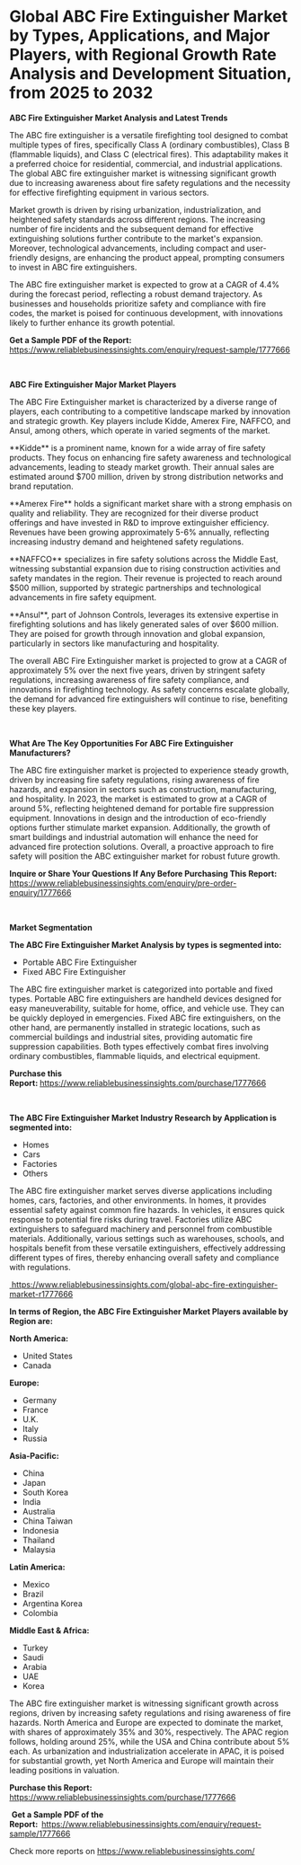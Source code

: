 <p><h1>Global ABC Fire Extinguisher Market by Types, Applications, and Major Players, with Regional Growth Rate Analysis and Development Situation, from 2025 to 2032</h1></p><p><strong>ABC Fire Extinguisher Market Analysis and Latest Trends</strong></p>
<p><p>The ABC fire extinguisher is a versatile firefighting tool designed to combat multiple types of fires, specifically Class A (ordinary combustibles), Class B (flammable liquids), and Class C (electrical fires). This adaptability makes it a preferred choice for residential, commercial, and industrial applications. The global ABC fire extinguisher market is witnessing significant growth due to increasing awareness about fire safety regulations and the necessity for effective firefighting equipment in various sectors.</p><p>Market growth is driven by rising urbanization, industrialization, and heightened safety standards across different regions. The increasing number of fire incidents and the subsequent demand for effective extinguishing solutions further contribute to the market's expansion. Moreover, technological advancements, including compact and user-friendly designs, are enhancing the product appeal, prompting consumers to invest in ABC fire extinguishers. </p><p>The ABC fire extinguisher market is expected to grow at a CAGR of 4.4% during the forecast period, reflecting a robust demand trajectory. As businesses and households prioritize safety and compliance with fire codes, the market is poised for continuous development, with innovations likely to further enhance its growth potential.</p></p>
<p><strong>Get a Sample PDF of the Report:&nbsp;</strong> <a href="https://www.reliablebusinessinsights.com/enquiry/request-sample/1777666?utm_campaign=3499&utm_medium=2&utm_source=Github&utm_content=ia&utm_term=04042025&utm_id=abc-fire-extinguisher">https://www.reliablebusinessinsights.com/enquiry/request-sample/1777666</a></p>
<p>&nbsp;</p>
<p><strong>ABC Fire Extinguisher Major Market Players</strong></p>
<p><p>The ABC Fire Extinguisher market is characterized by a diverse range of players, each contributing to a competitive landscape marked by innovation and strategic growth. Key players include Kidde, Amerex Fire, NAFFCO, and Ansul, among others, which operate in varied segments of the market.</p><p>**Kidde** is a prominent name, known for a wide array of fire safety products. They focus on enhancing fire safety awareness and technological advancements, leading to steady market growth. Their annual sales are estimated around $700 million, driven by strong distribution networks and brand reputation.</p><p>**Amerex Fire** holds a significant market share with a strong emphasis on quality and reliability. They are recognized for their diverse product offerings and have invested in R&D to improve extinguisher efficiency. Revenues have been growing approximately 5-6% annually, reflecting increasing industry demand and heightened safety regulations.</p><p>**NAFFCO** specializes in fire safety solutions across the Middle East, witnessing substantial expansion due to rising construction activities and safety mandates in the region. Their revenue is projected to reach around $500 million, supported by strategic partnerships and technological advancements in fire safety equipment.</p><p>**Ansul**, part of Johnson Controls, leverages its extensive expertise in firefighting solutions and has likely generated sales of over $600 million. They are poised for growth through innovation and global expansion, particularly in sectors like manufacturing and hospitality.</p><p>The overall ABC Fire Extinguisher market is projected to grow at a CAGR of approximately 5% over the next five years, driven by stringent safety regulations, increasing awareness of fire safety compliance, and innovations in firefighting technology. As safety concerns escalate globally, the demand for advanced fire extinguishers will continue to rise, benefiting these key players.</p></p>
<p>&nbsp;</p>
<p><strong>What Are The Key Opportunities For ABC Fire Extinguisher Manufacturers?</strong></p>
<p><p>The ABC fire extinguisher market is projected to experience steady growth, driven by increasing fire safety regulations, rising awareness of fire hazards, and expansion in sectors such as construction, manufacturing, and hospitality. In 2023, the market is estimated to grow at a CAGR of around 5%, reflecting heightened demand for portable fire suppression equipment. Innovations in design and the introduction of eco-friendly options further stimulate market expansion. Additionally, the growth of smart buildings and industrial automation will enhance the need for advanced fire protection solutions. Overall, a proactive approach to fire safety will position the ABC extinguisher market for robust future growth.</p></p>
<p><strong>Inquire or Share Your Questions If Any Before Purchasing This Report:</strong> <a href="https://www.reliablebusinessinsights.com/enquiry/pre-order-enquiry/1777666?utm_campaign=3499&utm_medium=2&utm_source=Github&utm_content=ia&utm_term=04042025&utm_id=abc-fire-extinguisher">https://www.reliablebusinessinsights.com/enquiry/pre-order-enquiry/1777666</a></p>
<p>&nbsp;</p>
<p><strong>Market Segmentation</strong></p>
<p><strong>The ABC Fire Extinguisher Market Analysis by types is segmented into:</strong></p>
<p><ul><li>Portable ABC Fire Extinguisher</li><li>Fixed ABC Fire Extinguisher</li></ul></p>
<p><p>The ABC fire extinguisher market is categorized into portable and fixed types. Portable ABC fire extinguishers are handheld devices designed for easy maneuverability, suitable for home, office, and vehicle use. They can be quickly deployed in emergencies. Fixed ABC fire extinguishers, on the other hand, are permanently installed in strategic locations, such as commercial buildings and industrial sites, providing automatic fire suppression capabilities. Both types effectively combat fires involving ordinary combustibles, flammable liquids, and electrical equipment.</p></p>
<p><strong>Purchase this Report:&nbsp;</strong><a href="https://www.reliablebusinessinsights.com/purchase/1777666?utm_campaign=3499&utm_medium=2&utm_source=Github&utm_content=ia&utm_term=04042025&utm_id=abc-fire-extinguisher">https://www.reliablebusinessinsights.com/purchase/1777666</a></p>
<p>&nbsp;</p>
<p><strong>The ABC Fire Extinguisher Market Industry Research by Application is segmented into:</strong></p>
<p><ul><li>Homes</li><li>Cars</li><li>Factories</li><li>Others</li></ul></p>
<p><p>The ABC fire extinguisher market serves diverse applications including homes, cars, factories, and other environments. In homes, it provides essential safety against common fire hazards. In vehicles, it ensures quick response to potential fire risks during travel. Factories utilize ABC extinguishers to safeguard machinery and personnel from combustible materials. Additionally, various settings such as warehouses, schools, and hospitals benefit from these versatile extinguishers, effectively addressing different types of fires, thereby enhancing overall safety and compliance with regulations.</p></p>
<p><a href="https://www.reliablebusinessinsights.com/global-abc-fire-extinguisher-market-r1777666?utm_campaign=3499&utm_medium=2&utm_source=Github&utm_content=ia&utm_term=04042025&utm_id=abc-fire-extinguisher">&nbsp;https://www.reliablebusinessinsights.com/global-abc-fire-extinguisher-market-r1777666</a></p>
<p><strong>In terms of Region, the ABC Fire Extinguisher Market Players available by Region are:</strong></p>
<p>
    <p> <strong> North America: </strong>
        <ul>
            <li>United States</li>
            <li>Canada</li>
        </ul>
        </p> 
    <p> <strong> Europe: </strong>
        <ul>
            <li>Germany</li>
            <li>France</li>
            <li>U.K.</li>
            <li>Italy</li>
            <li>Russia</li>
        </ul>
        </p> 
    <p> <strong> Asia-Pacific: </strong>
        <ul>
            <li>China</li>
            <li>Japan</li>
            <li>South Korea</li>
            <li>India</li>
            <li>Australia</li>
            <li>China Taiwan</li>
            <li>Indonesia</li>
            <li>Thailand</li>
            <li>Malaysia</li>
        </ul>
        </p> 
    <p> <strong> Latin America: </strong>
        <ul>
            <li>Mexico</li>
            <li>Brazil</li>
            <li>Argentina Korea</li>
            <li>Colombia</li>
        </ul>
        </p> 
    <p> <strong> Middle East & Africa: </strong>
        <ul>
            <li>Turkey</li>
            <li>Saudi</li>
            <li>Arabia</li>
            <li>UAE</li>
            <li>Korea</li>
        </ul>
    </p>
    </p>
<p><p>The ABC fire extinguisher market is witnessing significant growth across regions, driven by increasing safety regulations and rising awareness of fire hazards. North America and Europe are expected to dominate the market, with shares of approximately 35% and 30%, respectively. The APAC region follows, holding around 25%, while the USA and China contribute about 5% each. As urbanization and industrialization accelerate in APAC, it is poised for substantial growth, yet North America and Europe will maintain their leading positions in valuation.</p></p>
<p><strong>Purchase this Report: </strong><a href="https://www.reliablebusinessinsights.com/purchase/1777666?utm_campaign=3499&utm_medium=2&utm_source=Github&utm_content=ia&utm_term=04042025&utm_id=abc-fire-extinguisher">https://www.reliablebusinessinsights.com/purchase/1777666</a></p>
<p>&nbsp;<strong>Get a Sample PDF of the Report:&nbsp;&nbsp;</strong><a href="https://www.reliablebusinessinsights.com/enquiry/request-sample/1777666?utm_campaign=3499&utm_medium=2&utm_source=Github&utm_content=ia&utm_term=04042025&utm_id=abc-fire-extinguisher">https://www.reliablebusinessinsights.com/enquiry/request-sample/1777666</a></p>
<p><strong></strong></p>
<p>Check more reports on <a href="https://www.reliablebusinessinsights.com/?utm_campaign=3499&utm_medium=2&utm_source=Github&utm_content=ia&utm_term=04042025&utm_id=abc-fire-extinguisher">https://www.reliablebusinessinsights.com/</a></p>